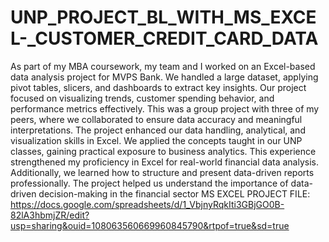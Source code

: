 # UNP_PROJECT_BL_WITH_MS_EXCEL-_CUSTOMER_CREDIT_CARD_DATA

As part of my MBA coursework, my team and I worked on an Excel-based data analysis project for MVPS Bank. We handled a large dataset, applying pivot tables, slicers, and dashboards to extract key insights.
Our project focused on visualizing trends, customer spending behavior, and performance metrics effectively. 
This was a group project with three of my peers, where we collaborated to ensure data accuracy and meaningful interpretations. 
The project enhanced our data handling, analytical, and visualization skills in Excel. We applied the concepts taught in our UNP classes, gaining practical exposure to business analytics. 
This experience strengthened my proficiency in Excel for real-world financial data analysis. Additionally, we learned how to structure and present data-driven reports professionally. The project helped us understand the importance of data-driven decision-making in the financial sector
MS EXCEL PROJECT FILE: https://docs.google.com/spreadsheets/d/1_VbjnyRqkIti3GBjGO0B-82lA3hbmjZR/edit?usp=sharing&ouid=108063560669960845790&rtpof=true&sd=true
